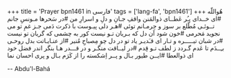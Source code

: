 +++
title = 'Prayer bpn1461 in فارسی'
tags = ['lang-fa', 'bpn1461']
+++
هُواللّه
#ای خــدای پـُر عَطــای ذوالمَنن
واقفِ جـانِ و دلِ و اسرارِ من
#در سَحر‌ها مـونسِ جانم تــوئـی
مُطّلع بر سوز و حِرمـانم توئی
#هـر دلی پيـوست با ذکرت دَمی
جـز غمِ تو می‌ نجويد مَحرمی
#خون‌ شود آن ‌دل ‌که ‌بـريان‌ تـو نيست
کور ‌به ‌چشمی ‌که ‌گريان ‌تو ‌نيست
#در شبان تيـــــره و تـار ای قـَديـر
ياد تو در دل چو مِصباحِ مُنير
#از عنـايـاتت بدل روحـی بـِــدَم
تا عَدم گـردد ز لطف تـو قِدم
#در ليــاقت منگـر و در قـــدر هـا
بنگر ‌اندر‌ فضل ‌خود ای ‌ذوالعطا
#ايــن طيور بـال و پــر اِشکسته را
از کَرَم بـال و پری احسان نما

-- Abdu'l-Bahá

